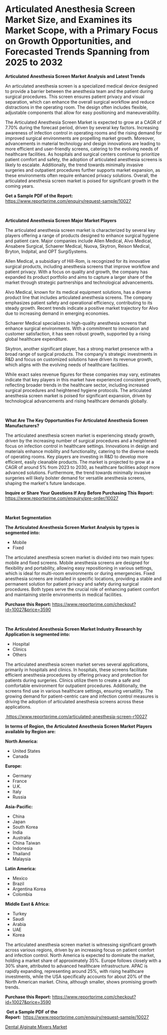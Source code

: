 <p><h1>Articulated Anesthesia Screen Market Size, and Examines its Market Scope, with a Primary Focus on Growth Opportunities, and Forecasted Trends Spanning from 2025 to 2032</h1></p><p><strong>Articulated Anesthesia Screen Market Analysis and Latest Trends</strong></p>
<p><p>An articulated anesthesia screen is a specialized medical device designed to provide a barrier between the anesthesia team and the patient during surgical procedures. This screen ensures patient privacy and visual separation, which can enhance the overall surgical workflow and reduce distractions in the operating room. The design often includes flexible, adjustable components that allow for easy positioning and maneuverability.</p><p>The Articulated Anesthesia Screen Market is expected to grow at a CAGR of 7.70% during the forecast period, driven by several key factors. Increasing awareness of infection control in operating rooms and the rising demand for improved surgical environments are propelling market growth. Moreover, advancements in material technology and design innovations are leading to more efficient and user-friendly screens, catering to the evolving needs of healthcare facilities. As hospitals and surgical centers continue to prioritize patient comfort and safety, the adoption of articulated anesthesia screens is likely to escalate. Additionally, the trend towards minimally invasive surgeries and outpatient procedures further supports market expansion, as these environments often require enhanced privacy solutions. Overall, the articulated anesthesia screen market is poised for significant growth in the coming years.</p></p>
<p><strong>Get a Sample PDF of the Report:&nbsp;</strong> <a href="https://www.reportprime.com/enquiry/request-sample/10027?utm_campaign=2950&utm_medium=2&utm_source=Github&utm_content=ia&utm_term=20032025&utm_id=articulated-anesthesia-screen">https://www.reportprime.com/enquiry/request-sample/10027</a></p>
<p>&nbsp;</p>
<p><strong>Articulated Anesthesia Screen Major Market Players</strong></p>
<p><p>The articulated anesthesia screen market is characterized by several key players offering a range of products designed to enhance surgical hygiene and patient care. Major companies include Allen Medical, Alvo Medical, Ansabere Surgical, Schaerer Medical, Nuova, Skytron, Reison Medical, Bryton, Indpital, and OPT SurgiSystems. </p><p>Allen Medical, a subsidiary of Hill-Rom, is recognized for its innovative surgical products, including anesthesia screens that improve workflow and patient privacy. With a focus on quality and growth, the company has expanded its product portfolio and aims to capture a larger share of the market through strategic partnerships and technological advancements.</p><p>Alvo Medical, known for its medical equipment solutions, has a diverse product line that includes articulated anesthesia screens. The company emphasizes patient safety and operational efficiency, contributing to its steady growth. Recent trends indicate a positive market trajectory for Alvo due to increasing demand in emerging economies.</p><p>Schaerer Medical specializes in high-quality anesthesia screens that enhance surgical environments. With a commitment to innovation and customer satisfaction, it has seen robust growth, supported by a rising global healthcare expenditure.</p><p>Skytron, another significant player, has a strong market presence with a broad range of surgical products. The company's strategic investments in R&D and focus on customized solutions have driven its revenue growth, which aligns with the evolving needs of healthcare facilities.</p><p>While exact sales revenue figures for these companies may vary, estimates indicate that key players in this market have experienced consistent growth, reflecting broader trends in the healthcare sector, including increased surgical procedures and heightened hygiene protocols. The articulated anesthesia screen market is poised for significant expansion, driven by technological advancements and rising healthcare demands globally.</p></p>
<p>&nbsp;</p>
<p><strong>What Are The Key Opportunities For Articulated Anesthesia Screen Manufacturers?</strong></p>
<p><p>The articulated anesthesia screen market is experiencing steady growth, driven by the increasing number of surgical procedures and a heightened focus on infection control in healthcare settings. Innovations in design and materials enhance mobility and functionality, catering to the diverse needs of operating rooms. Key players are investing in R&D to develop more efficient, easily cleanable products. The market is projected to grow at a CAGR of around 5% from 2023 to 2030, as healthcare facilities adopt more advanced solutions. Furthermore, the trend towards minimally invasive surgeries will likely bolster demand for versatile anesthesia screens, shaping the market's future landscape.</p></p>
<p><strong>Inquire or Share Your Questions If Any Before Purchasing This Report:</strong> <a href="https://www.reportprime.com/enquiry/pre-order/10027?utm_campaign=2950&utm_medium=2&utm_source=Github&utm_content=ia&utm_term=20032025&utm_id=articulated-anesthesia-screen">https://www.reportprime.com/enquiry/pre-order/10027</a></p>
<p>&nbsp;</p>
<p><strong>Market Segmentation</strong></p>
<p><strong>The Articulated Anesthesia Screen Market Analysis by types is segmented into:</strong></p>
<p><ul><li>Mobile</li><li>Fixed</li></ul></p>
<p><p>The articulated anesthesia screen market is divided into two main types: mobile and fixed screens. Mobile anesthesia screens are designed for flexibility and portability, allowing easy repositioning in various settings, which is ideal for multi-room environments or during emergencies. Fixed anesthesia screens are installed in specific locations, providing a stable and permanent solution for patient privacy and safety during surgical procedures. Both types serve the crucial role of enhancing patient comfort and maintaining sterile environments in medical facilities.</p></p>
<p><strong>Purchase this Report:&nbsp;</strong><a href="https://www.reportprime.com/checkout?id=10027&price=3590&utm_campaign=2950&utm_medium=2&utm_source=Github&utm_content=ia&utm_term=20032025&utm_id=articulated-anesthesia-screen">https://www.reportprime.com/checkout?id=10027&price=3590</a></p>
<p>&nbsp;</p>
<p><strong>The Articulated Anesthesia Screen Market Industry Research by Application is segmented into:</strong></p>
<p><ul><li>Hospital</li><li>Clinics</li><li>Others</li></ul></p>
<p><p>The articulated anesthesia screen market serves several applications, primarily in hospitals and clinics. In hospitals, these screens facilitate efficient anesthesia procedures by offering privacy and protection for patients during surgeries. Clinics utilize them to create a safe and comfortable environment for outpatient procedures. Additionally, the screens find use in various healthcare settings, ensuring versatility. The growing demand for patient-centric care and infection control measures is driving the adoption of articulated anesthesia screens across these applications.</p></p>
<p><a href="https://www.reportprime.com/articulated-anesthesia-screen-r10027?utm_campaign=2950&utm_medium=2&utm_source=Github&utm_content=ia&utm_term=20032025&utm_id=articulated-anesthesia-screen">&nbsp;https://www.reportprime.com/articulated-anesthesia-screen-r10027</a></p>
<p><strong>In terms of Region, the Articulated Anesthesia Screen Market Players available by Region are:</strong></p>
<p>
    <p> <strong> North America: </strong>
        <ul>
            <li>United States</li>
            <li>Canada</li>
        </ul>
        </p> 
    <p> <strong> Europe: </strong>
        <ul>
            <li>Germany</li>
            <li>France</li>
            <li>U.K.</li>
            <li>Italy</li>
            <li>Russia</li>
        </ul>
        </p> 
    <p> <strong> Asia-Pacific: </strong>
        <ul>
            <li>China</li>
            <li>Japan</li>
            <li>South Korea</li>
            <li>India</li>
            <li>Australia</li>
            <li>China Taiwan</li>
            <li>Indonesia</li>
            <li>Thailand</li>
            <li>Malaysia</li>
        </ul>
        </p> 
    <p> <strong> Latin America: </strong>
        <ul>
            <li>Mexico</li>
            <li>Brazil</li>
            <li>Argentina Korea</li>
            <li>Colombia</li>
        </ul>
        </p> 
    <p> <strong> Middle East & Africa: </strong>
        <ul>
            <li>Turkey</li>
            <li>Saudi</li>
            <li>Arabia</li>
            <li>UAE</li>
            <li>Korea</li>
        </ul>
    </p>
    </p>
<p><p>The articulated anesthesia screen market is witnessing significant growth across various regions, driven by an increasing focus on patient comfort and infection control. North America is expected to dominate the market, holding a market share of approximately 35%. Europe follows closely with a 30% share, attributed to advanced healthcare infrastructure. APAC is rapidly expanding, representing around 25%, with rising healthcare investments, while the USA specifically accounts for about 20% of the North American market. China, although smaller, shows promising growth trends.</p></p>
<p><strong>Purchase this Report: </strong><a href="https://www.reportprime.com/checkout?id=10027&price=3590&utm_campaign=2950&utm_medium=2&utm_source=Github&utm_content=ia&utm_term=20032025&utm_id=articulated-anesthesia-screen">https://www.reportprime.com/checkout?id=10027&price=3590</a></p>
<p>&nbsp;<strong>Get a Sample PDF of the Report:&nbsp;&nbsp;</strong><a href="https://www.reportprime.com/enquiry/request-sample/10027?utm_campaign=2950&utm_medium=2&utm_source=Github&utm_content=ia&utm_term=20032025&utm_id=articulated-anesthesia-screen">https://www.reportprime.com/enquiry/request-sample/10027</a></p>
<p><strong></strong></p>
<p><p><a href="https://github.com/sapsaidamary/Market-Research-Report-List-1/blob/main/dental-alginate-mixers-market.md?utm_campaign=2950&utm_medium=2&utm_source=Github&utm_content=ia&utm_term=20032025&utm_id=articulated-anesthesia-screen">Dental Alginate Mixers Market</a></p></p>